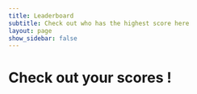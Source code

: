 ```yaml
---
title: Leaderboard
subtitle: Check out who has the highest score here
layout: page
show_sidebar: false
---
```


# Check out your scores !

<!--add the leaderboard here-->